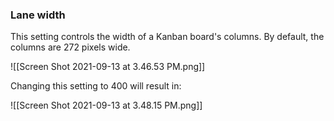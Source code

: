 ### Lane width

This setting controls the width of a Kanban board's columns. By default, the columns are 272 pixels wide.

![[Screen Shot 2021-09-13 at 3.46.53 PM.png]]

Changing this setting to 400 will result in:

![[Screen Shot 2021-09-13 at 3.48.15 PM.png]]
